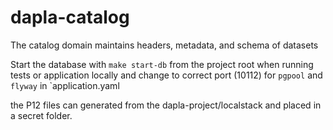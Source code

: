 # dapla-catalog
The catalog domain maintains headers, metadata, and schema of datasets

Start the database with `make start-db` from the project root when running tests or application locally
and change to correct port (10112) for `pgpool` and `flyway` in `application.yaml

the P12 files can generated from the dapla-project/localstack and placed in a secret folder.
